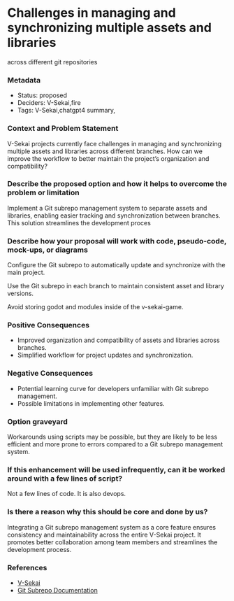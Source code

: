 # Challenges in managing and synchronizing multiple assets and libraries
across different git repositories

### Metadata

- Status: proposed
  <!-- draft | proposed | rejected | accepted | deprecated | superseded by -->
- Deciders: V-Sekai,fire
- Tags: V-Sekai,chatgpt4 summary,

### Context and Problem Statement

V-Sekai projects currently face challenges in managing and synchronizing
multiple assets and libraries across different branches. How can we
improve the workflow to better maintain the project’s organization and
compatibility?

### Describe the proposed option and how it helps to overcome the problem or limitation

Implement a Git subrepo management system to separate assets and
libraries, enabling easier tracking and synchronization between
branches. This solution streamlines the development proces

### Describe how your proposal will work with code, pseudo-code, mock-ups, or diagrams

Configure the Git subrepo to automatically update and synchronize with
the main project.

Use the Git subrepo in each branch to maintain consistent asset and
library versions.

Avoid storing godot and modules inside of the v-sekai-game.

### Positive Consequences

- Improved organization and compatibility of assets and libraries across
  branches.
- Simplified workflow for project updates and synchronization.

### Negative Consequences

- Potential learning curve for developers unfamiliar with Git subrepo
  management.
- Possible limitations in implementing other features.

### Option graveyard

Workarounds using scripts may be possible, but they are likely to be
less efficient and more prone to errors compared to a Git subrepo
management system.

### If this enhancement will be used infrequently, can it be worked around with a few lines of script?

Not a few lines of code. It is also devops.

### Is there a reason why this should be core and done by us?

Integrating a Git subrepo management system as a core feature ensures
consistency and maintainability across the entire V-Sekai project. It
promotes better collaboration among team members and streamlines the
development process.

### References

- [V-Sekai](https://v-sekai.org/)
- [Git Subrepo Documentation](https://github.com/ingydotnet/git-subrepo)
